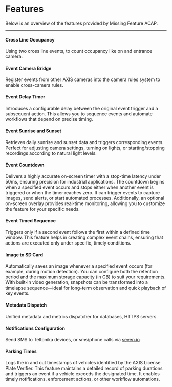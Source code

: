 # Features

Below is an overview of the features provided by Missing Feature ACAP. 

---

#### Cross Line Occupancy

Using two cross line events, to count occupancy like on and entrance camera.

#### Event Camera Bridge

Register events from other AXIS cameras into the camera rules system to enable cross-camera rules.

#### Event Delay Timer

Introduces a configurable delay between the original event trigger and a subsequent action. This allows you to sequence events and automate workflows that depend on precise timing.

#### Event Sunrise and Sunset

Retrieves daily sunrise and sunset data and triggers corresponding events. Perfect for adjusting camera settings, turning on lights, or starting/stopping recordings according to natural light levels.

#### Event Countdown

Delivers a highly accurate on-screen timer with a stop-time latency under 50ms, ensuring precision for industrial applications. The countdown begins when a specified event occurs and stops either when another event is triggered or when the timer reaches zero. It can trigger events to capture images, send alerts, or start automated processes. Additionally, an optional on-screen overlay provides real-time monitoring, allowing you to customize the feature for your specific needs.

#### Event Timed Sequence

Triggers only if a second event follows the first within a defined time window. This feature helps in creating complex event chains, ensuring that actions are executed only under specific, timely conditions.

#### Image to SD Card

Automatically saves an image whenever a specified event occurs (for example, during motion detection). You can configure both the retention period and the maximum storage capacity (in GB) to suit your requirements. With built-in video generation, snapshots can be transformed into a timelapse sequence—ideal for long-term observation and quick playback of key events.

#### Metadata Dispatch

Unified metadata and metrics dispatcher for databases, HTTPS servers.

#### Notifications Configuration

Send SMS to Teltonika devices, or sms/phone calls via [seven.io](https://seven.io/)

#### Parking Times

Logs the in and out timestamps of vehicles identified by the AXIS License Plate Verifier. This feature maintains a detailed record of parking durations and triggers an event if a vehicle exceeds the designated time. It enables timely notifications, enforcement actions, or other workflow automations.


